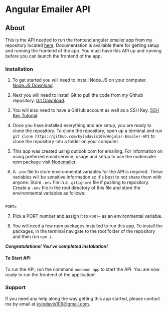 # Angular Emailer API

## About
This is the API needed to run the frontend angular emailer app from my repository located [here](https://github.com/kyledavis109/Angular-Emailer). Documentation is available there for getting setup and running the frontend of the app. You must have this API up and running before you can launch the frontend of the app.

### Installation

1. To get started you will need to install Node.JS on your computer. [Node.JS Download](https://nodejs.org/en/download/).

2. Next you will need to install Git to pull the code from my Github repository. [Git Download](https://git-scm.com/downloads).

3. You will also need to have a GitHub account as well as a SSH Key. [SSH Key Tutorial](https://docs.github.com/en/authentication/connecting-to-github-with-ssh/generating-a-new-ssh-key-and-adding-it-to-the-ssh-agent).

4. Once you have installed everything and are setup, you are ready to clone the repository. To clone the repository, open up a terminal and run `git clone https://github.com/kyledavis109/Angular-Emailer-API` to clone the repository into a folder on your computer.

5. This app was created using outlook.com for emailing. For information on using preferred email service, usage and setup to use the nodemailer npm package visit [Nodemailer](https://nodemailer.com/message/).

6. A `.env` file to store environmental variables for the API is required. These variables will be sensitive information so it's best to not share them with anyone. Store `.env` file in a `.gitignore` file if pushing to repository. Create a `.env` file in the root directory of this file and store the environmental variables as follows:

```

PORT=

```

7. Pick a PORT number and assign it to `PORT=` as an environmental variable.

8.  You will need a few npm packages installed to run this app. To install the packages, in the terminal navigate to the root folder of the repository and then run `npm i`.

***Congratulations! You've completed installation!*** 

#### To Start API
To run the API, run the command `nodemon app` to start the API. You are now ready to run the frontend of the application!

### Support
If you need any help along the way getting this app started, please contact me by email at kyledavis109@gmail.com.
